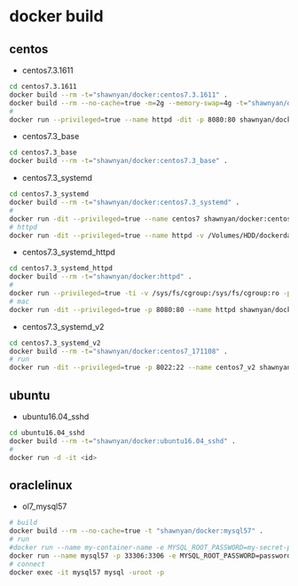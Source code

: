# docker build

## centos

- centos7.3.1611
```bash
cd centos7.3.1611
docker build --rm -t="shawnyan/docker:centos7.3.1611" .
docker build --rm --no-cache=true -m=2g --memory-swap=4g -t="shawnyan/docker:centos7.3.1611_2m" .
#
docker run --privileged=true --name httpd -dit -p 8080:80 shawnyan/docker:centos7.3.1611 /usr/sbin/init
```

- centos7.3_base
```bash
cd centos7.3_base
docker build --rm -t="shawnyan/docker:centos7.3_base" .
```

- centos7.3_systemd
```bash
cd centos7.3_systemd
docker build --rm -t="shawnyan/docker:centos7.3_systemd" .
#
docker run -dit --privileged=true --name centos7 shawnyan/docker:centos7.3_systemd
# httpd
docker run -dit --privileged=true --name httpd -v /Volumes/HDD/dockerdata:/data:rw -p 8080:80 shawnyan/docker:centos7_v2
``` 

- centos7.3_systemd_httpd
```bash
cd centos7.3_systemd_httpd
docker build --rm -t="shawnyan/docker:httpd" .
#
docker run --privileged=true -ti -v /sys/fs/cgroup:/sys/fs/cgroup:ro -p 80:80 shawnyan/docker:httpd
# mac
docker run -dit --privileged=true -p 8080:80 --name httpd shawnyan/docker:httpd
``` 

- centos7.3_systemd_v2
```bash
cd centos7.3_systemd_v2
docker build --rm -t="shawnyan/docker:centos7_171108" .
# run
docker run -dit --privileged=true -p 8022:22 --name centos7_v2 shawnyan/docker:centos7_171108
``` 

## ubuntu

- ubuntu16.04_sshd
```bash
cd ubuntu16.04_sshd
docker build --rm -t="shawnyan/docker:ubuntu16.04_sshd" .
#
docker run -d -it <id>
```

## oraclelinux

- ol7_mysql57
```bash
# build
docker build --rm --no-cache=true -t "shawnyan/docker:mysql57" .
# run
#docker run --name my-container-name -e MYSQL_ROOT_PASSWORD=my-secret-pw -d mysql/mysql-server:tag
docker run --name mysql57 -p 33306:3306 -e MYSQL_ROOT_PASSWORD=password -d shawnyan/docker:mysql57
# connect
docker exec -it mysql57 mysql -uroot -p
```